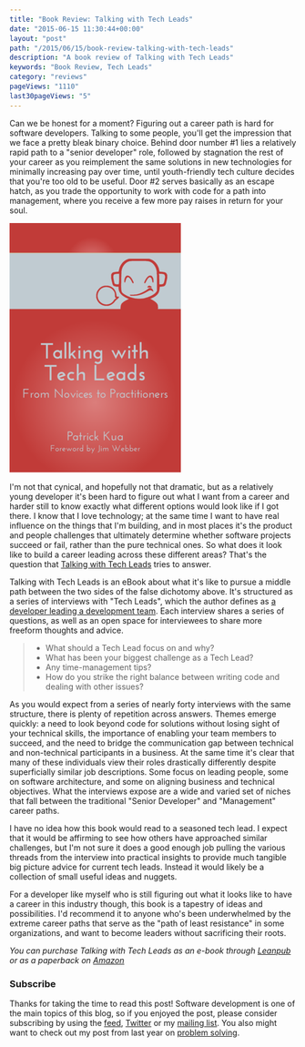 ```yaml
---
title: "Book Review: Talking with Tech Leads"
date: "2015-06-15 11:30:44+00:00"
layout: "post"
path: "/2015/06/15/book-review-talking-with-tech-leads"
description: "A book review of Talking with Tech Leads"
keywords: "Book Review, Tech Leads"
category: "reviews"
pageViews: "1110"
last30pageViews: "5"
---
```


Can we be honest for a moment?  Figuring out a career path is hard for software developers.  Talking to some people, you'll get the impression that we face a pretty bleak binary choice.  Behind door number #1 lies a relatively rapid path to a "senior developer" role, followed by stagnation the rest of your career as you reimplement the same solutions in new technologies for minimally increasing pay over time, until youth-friendly tech culture decides that you're too old to be useful.  Door #2 serves basically as an escape hatch, as you trade the opportunity to work with code for a path into management, where you receive a few more pay raises in return for your soul.

![Talking with Tech Leads Cover](/posts/images/twtl.png)

I'm not that cynical, and hopefully not that dramatic, but as a relatively young developer it's been hard to figure out what I want from a career and harder still to know exactly what different options would look like if I got there.  I know that I love technology; at the same time I want to have real influence on the things that I'm building, and in most places it's the product and people challenges that ultimately determine whether software projects succeed or fail, rather than the pure technical ones.  So what does it look like to build a career leading across these different areas? That's the question that [Talking with Tech Leads][twtl] tries to answer.

Talking with Tech Leads is an eBook about what it's like to pursue a middle path between the two sides of the false dichotomy above.  It's structured as a series of interviews with "Tech Leads", which the author defines as [a developer leading a development team][techleaddef].  Each interview shares a series of questions, as well as an open space for interviewees to share more freeform thoughts and advice.

> - What should a Tech Lead focus on and why?
> - What has been your biggest challenge as a Tech Lead?
> - Any time-management tips?
> - How do you strike the right balance between writing code and dealing with other issues?

As you would expect from a series of nearly forty interviews with the same structure, there is plenty of repetition across answers.  Themes emerge quickly: a need to look beyond code for solutions without losing sight of your technical skills, the importance of enabling your team members to succeed, and the need to bridge the communication gap between technical and non-technical participants in a business.  At the same time it's clear that many of these individuals view their roles drastically differently despite superficially similar job descriptions.  Some focus on leading people, some on software architecture, and some on aligning business and technical objectives.  What the interviews expose are a wide and varied set of niches that fall between the traditional "Senior Developer" and "Management" career paths.

I have no idea how this book would read to a seasoned tech lead.  I expect that it would be affirming to see how others have approached similar challenges, but I'm not sure it does a good enough job pulling the various threads from the interview into practical insights to provide much tangible big picture advice for current tech leads.  Instead it would likely be a collection of small useful ideas and nuggets.

For a developer like myself who is still figuring out what it looks like to have a career in this industry though, this book is a tapestry of ideas and possibilities.  I'd recommend it to anyone who's been underwhelmed by the extreme career paths that serve as the "path of least resistance" in some organizations, and want to become leaders without sacrificing their roots.

*You can purchase Talking with Tech Leads as an e-book through [Leanpub][twtl] or as a paperback on [Amazon][amzn]*


### Subscribe

Thanks for taking the time to read this post!  Software development is one of the main topics of this blog, so if you enjoyed the post, please consider subscribing by using the [feed](http://feedpress.me/benmccormick), [Twitter](http://twitter.com/benmccormickorg) or my [mailing list](http://eepurl.com/WFYon). You also might want to check out my post from last year on [problem solving][debug].


[twtl]: https://leanpub.com/talking-with-tech-leads?a=3a4Srv2pP9p87WQ_eoDoGp
[techleaddef]: https://www.thekua.com/atwork/2014/11/the-definition-of-a-tech-lead/
[debug]: http://benmccormick.org/2014/08/19/the-debugging-toolbox/
[amzn]: http://amzn.to/1KQdC90

